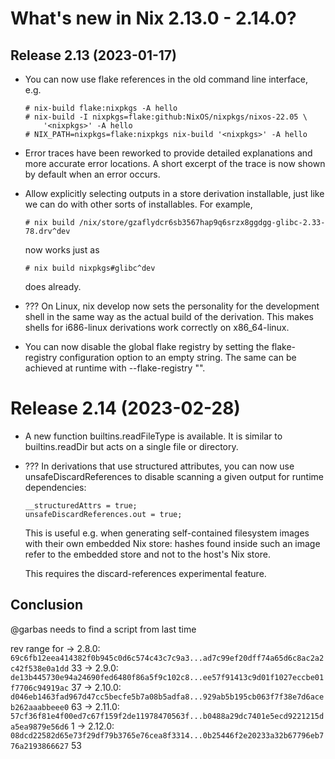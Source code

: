 # What's new in Nix 2.13.0 - 2.14.0?

## Release 2.13 (2023-01-17)

<!--
- The repeat and enforce-determinism options have been removed since they had been broken under many circumstances for a long time.
-->

- You can now use flake references in the old command line interface, e.g.

    ```
    # nix-build flake:nixpkgs -A hello
    # nix-build -I nixpkgs=flake:github:NixOS/nixpkgs/nixos-22.05 \
        '<nixpkgs>' -A hello
    # NIX_PATH=nixpkgs=flake:nixpkgs nix-build '<nixpkgs>' -A hello
    ```
<!--
- Instead of "antiquotation", the more common term string interpolation is now used consistently. Historical release notes were not changed.
-->

- Error traces have been reworked to provide detailed explanations and more accurate error locations. A short excerpt of the trace is now shown by default when an error occurs.

- Allow explicitly selecting outputs in a store derivation installable, just like we can do with other sorts of installables. For example,

    ```
    # nix build /nix/store/gzaflydcr6sb3567hap9q6srzx8ggdgg-glibc-2.33-78.drv^dev
    ```

    now works just as

    ```
    # nix build nixpkgs#glibc^dev
    ```
    
    does already.

- ??? On Linux, nix develop now sets the personality for the development shell in the same way as the actual build of the derivation. This makes shells for i686-linux derivations work correctly on x86_64-linux.

- You can now disable the global flake registry by setting the flake-registry configuration option to an empty string. The same can be achieved at runtime with --flake-registry "".


# Release 2.14 (2023-02-28)

- A new function builtins.readFileType is available. It is similar to builtins.readDir but acts on a single file or directory.

<!--
- In flakes, the .outPath attribute of a flake now always refers to the directory containing the flake.nix. This was not the case for when flake.nix was in a subdirectory of e.g. a Git repository. The root of the source of a flake in a subdirectory is still available in .sourceInfo.outPath.
-->

- ??? In derivations that use structured attributes, you can now use unsafeDiscardReferences to disable scanning a given output for runtime dependencies:

    ```
    __structuredAttrs = true;
    unsafeDiscardReferences.out = true;
    ```

    This is useful e.g. when generating self-contained filesystem images with their own embedded Nix store: hashes found inside such an image refer to the embedded store and not to the host's Nix store.

    This requires the discard-references experimental feature.
    
## Conclusion

@garbas needs to find a script from last time

rev range for
-> 2.8.0: `69c6fb12eea414382f0b945c0d6c574c43c7c9a3...ad7c99ef20dff74a65d6c8ac2a2c42f538e0a1dd`
33
-> 2.9.0: `de13b445730e94a24690fed6480f86a5f9c102c8...ee57f91413c9d01f1027eccbe01f7706c94919ac`
37
-> 2.10.0: `d046eb1463fad967d47cc5becfe5b7a08b5adfa8...929ab5b195cb063f7f38e7d6aceb262aaabbeee0`
63
-> 2.11.0: `57cf36f81e4f00ed7c67f159f2de11978470563f...b0488a29dc7401e5ecd9221215da5ea9879e56d6`
1
-> 2.12.0: `08dcd22582d65e73f29df79b3765e76cea8f3314...0b25446f2e20233a32b67796eb776a2193866627`
53